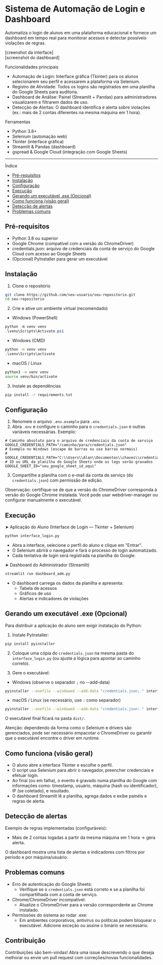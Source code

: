 # Sistema de Automação de Login e Dashboard
Automatiza o login de alunos em uma plataforma educacional e fornece um dashboard em tempo real para monitorar acessos e detectar possíveis violações de regras.

[creenshot da interface]  
[screenshot do dashboard]

Funcionalidades principais
- Automação de Login: Interface gráfica (Tkinter) para os alunos selecionarem seu perfil e acessarem a plataforma via Selenium.
- Registro de Atividade: Todos os logins são registrados em uma planilha do Google Sheets para auditoria.
- Dashboard de Análise: Painel (Streamlit + Pandas) para administradores visualizarem e filtrarem dados de uso.
- Detecção de Alertas: O dashboard identifica e alerta sobre violações (ex.: mais de 2 contas diferentes na mesma máquina em 1 hora).

Ferramentas
- Python 3.8+
- Selenium (automação web)
- Tkinter (interface gráfica)
- Streamlit & Pandas (dashboard)
- gspread & Google Cloud (integração com Google Sheets)

---
Índice
- [Pré-requisitos](#pré-requisitos)
- [Instalação](#instalação)
- [Configuração](#configuração)
- [Execução](#execução)
- [Gerando um executável .exe (Opcional)](#gerando-um-executável-exe-opcional)
- [Como funciona (visão geral)](#como-funciona-visão-geral)
- [Detecção de alertas](#detecção-de-alertas)
- [Problemas comuns](#problemas-comuns)

## Pré-requisitos
- Python 3.8 ou superior
- Google Chrome (compatível com a versão do ChromeDriver)
- credentials.json: arquivo de credenciais da conta de serviço do Google Cloud com acesso ao Google Sheets
- (Opcional) PyInstaller para gerar um executável

## Instalação
1. Clone o repositório
```bash
git clone https://github.com/seu-usuario/seu-repositorio.git
cd seu-repositorio
```

2. Crie e ative um ambiente virtual (recomendado)
- Windows (PowerShell)
```powershell
python -m venv venv
.\venv\Scripts\Activate.ps1
```
- Windows (CMD)
```cmd
python -m venv venv
.\venv\Scripts\activate
```
- macOS / Linux
```bash
python3 -m venv venv
source venv/bin/activate
```

3. Instale as dependências
```bash
pip install -r requirements.txt
```

## Configuração
1. Renomeie o arquivo `.env.example` para `.env`.
2. Abra `.env` e configure o caminho para o `credentials.json` e outras variáveis necessárias. Exemplo:
```env
# Caminho absoluto para o arquivo de credenciais da conta de serviço
GOOGLE_CREDENTIALS_PATH="/caminho/para/credentials.json"
# Exemplo no Windows (escape de barras ou use barras normais)
# GOOGLE_CREDENTIALS_PATH="C:\\Users\\Alan\\Documentos\\chaves\\credentials.json"
# ID ou URL da planilha do Google Sheets onde os logs serão gravados
GOOGLE_SHEET_ID="seu_google_sheet_id_aqui"
```

3. Compartilhe a planilha com o e-mail da conta de serviço (do `credentials.json`) com permissão de edição.

Observação: certifique-se de que a versão do ChromeDriver corresponda à versão do Google Chrome instalada. Você pode usar webdriver-manager ou configurar manualmente o executável.

## Execução

➤ Aplicação do Aluno (Interface de Login — Tkinter + Selenium)
```bash
python interface_login.py
```
- Abra a interface, selecione o perfil do aluno e clique em "Entrar".
- O Selenium abrirá o navegador e fará o processo de login automatizado.
- Cada tentativa de login será registrada na planilha do Google.

➤ Dashboard do Administrador (Streamlit)
```bash
streamlit run dashboard_adm.py
```
- O dashboard carrega os dados da planilha e apresenta:
  - Tabela de acessos
  - Gráficos de uso
  - Alertas e indicadores de violações

## Gerando um executável .exe (Opcional)
Para distribuir a aplicação do aluno sem exigir instalação do Python:

1. Instale PyInstaller:
```bash
pip install pyinstaller
```

2. Coloque uma cópia do `credentials.json` na mesma pasta do `interface_login.py` (ou ajuste a lógica para apontar ao caminho correto).

3. Gere o executável:
- Windows (observe o separador `;` no --add-data)
```bash
pyinstaller --onefile --windowed --add-data "credentials.json;." interface_login.py
```
- macOS / Linux (se necessário, use `:` como separador)
```bash
pyinstaller --onefile --windowed --add-data "credentials.json:." interface_login.py
```

O executável final ficará na pasta `dist/`.

Atenção: dependendo da forma como o Selenium e drivers são gerenciados, pode ser necessário empacotar o ChromeDriver ou garantir que o executável encontre o driver em runtime.

## Como funciona (visão geral)
- O aluno abre a interface Tkinter e escolhe o perfil.
- O script usa Selenium para abrir o navegador, preencher credenciais e efetuar login.
- Ao final (ou em falha), o evento é gravado numa planilha do Google com informações como: timestamp, usuário, máquina (hash ou identificador), IP (se coletado), e resultado.
- O dashboard Streamlit lê a planilha, agrega dados e exibe painéis e regras de alerta.

## Detecção de alertas
Exemplo de regras implementadas (configuráveis):
- Mais de 2 contas logadas a partir da mesma máquina em 1 hora → gera alerta.

O dashboard mostra uma lista de alertas e indicadores com filtros por período e por máquina/usuário.

## Problemas comuns
- Erro de autenticação do Google Sheets:
  - Verifique se o `credentials.json` está correto e se a planilha foi compartilhada com a conta de serviço.
- Chrome/ChromeDriver incompatível:
  - Atualize o ChromeDriver para a versão correspondente ao Chrome instalado.
- Permissões do sistema ao rodar .exe:
  - Em ambientes corporativos, antivírus ou políticas podem bloquear o executável. Adicione exceção ou assine o binário se necessário.

## Contribuição
Contribuições são bem-vindas! Abra uma issue descrevendo o que deseja melhorar ou envie um pull request com correções/novas funcionalidades.
